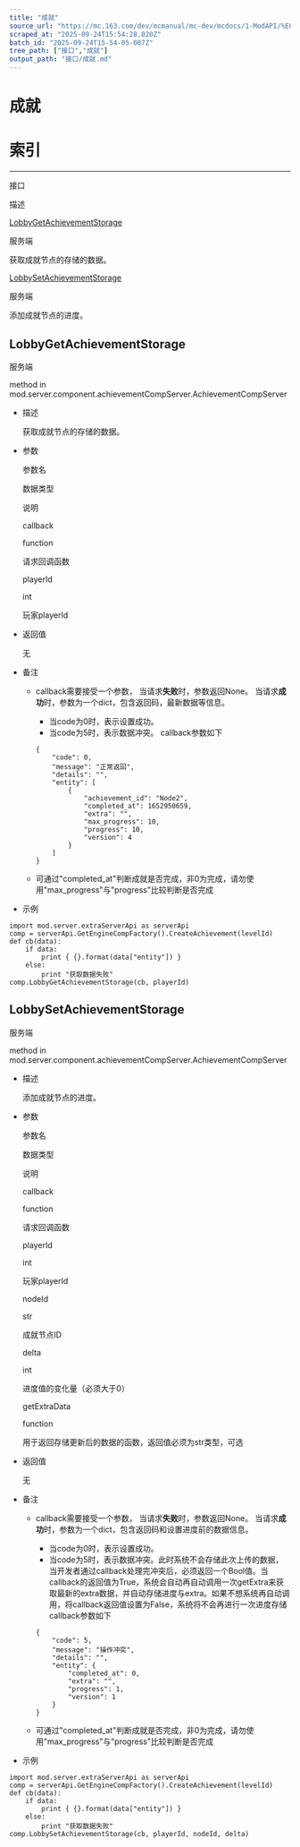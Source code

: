```yaml
---
title: "成就"
source_url: "https://mc.163.com/dev/mcmanual/mc-dev/mcdocs/1-ModAPI/%E6%8E%A5%E5%8F%A3/%E6%88%90%E5%B0%B1.html"
scraped_at: "2025-09-24T15:54:28.020Z"
batch_id: "2025-09-24T15-54-05-087Z"
tree_path: ["接口","成就"]
output_path: "接口/成就.md"
---
```


#  成就

#  索引

* * *

接口

描述

[LobbyGetAchievementStorage](/接口/成就#lobbygetachievementstorage)

服务端

获取成就节点的存储的数据。

[LobbySetAchievementStorage](/接口/成就#lobbysetachievementstorage)

服务端

添加成就节点的进度。

##  LobbyGetAchievementStorage

服务端

method in mod.server.component.achievementCompServer.AchievementCompServer

*   描述
    
    获取成就节点的存储的数据。
    
*   参数
    
    参数名
    
    数据类型
    
    说明
    
    callback
    
    function
    
    请求回调函数
    
    playerId
    
    int
    
    玩家playerId
    
*   返回值
    
    无
    
*   备注
    
    *   callback需要接受一个参数， 当请求**失败**时，参数返回None。 当请求**成功**时，参数为一个dict，包含返回码，最新数据等信息。
        
        *   当code为0时，表示设置成功。
        *   当code为5时，表示数据冲突。 callback参数如下
        
        ```
        {
            "code": 0,
            "message": "正常返回",
            "details": "",
            "entity": [
                {
                    "achievement_id": "Node2",
                    "completed_at": 1652950659,
                    "extra": "",
                    "max_progress": 10,
                    "progress": 10,
                    "version": 4
                }
            ]
        }
        
        ```
        
    *   可通过"completed\_at"判断成就是否完成，非0为完成，请勿使用"max\_progress"与"progress"比较判断是否完成
*   示例
    

```
import mod.server.extraServerApi as serverApi
comp = serverApi.GetEngineCompFactory().CreateAchievement(levelId)
def cb(data):
    if data:
        print { {}.format(data["entity"]) }
    else:
        print "获取数据失败"
comp.LobbyGetAchievementStorage(cb, playerId)

```

##  LobbySetAchievementStorage

服务端

method in mod.server.component.achievementCompServer.AchievementCompServer

*   描述
    
    添加成就节点的进度。
    
*   参数
    
    参数名
    
    数据类型
    
    说明
    
    callback
    
    function
    
    请求回调函数
    
    playerId
    
    int
    
    玩家playerId
    
    nodeId
    
    str
    
    成就节点ID
    
    delta
    
    int
    
    进度值的变化量（必须大于0）
    
    getExtraData
    
    function
    
    用于返回存储更新后的数据的函数，返回值必须为str类型，可选
    
*   返回值
    
    无
    
*   备注
    
    *   callback需要接受一个参数， 当请求**失败**时，参数返回None。 当请求**成功**时，参数为一个dict，包含返回码和设置进度前的数据信息。
        
        *   当code为0时，表示设置成功。
        *   当code为5时，表示数据冲突。此时系统不会存储此次上传的数据，当开发者通过callback处理完冲突后，必须返回一个Bool值。当callback的返回值为True，系统会自动再自动调用一次getExtra来获取最新的extra数据，并自动存储进度与extra。如果不想系统再自动调用，将callback返回值设置为False，系统将不会再进行一次进度存储 callback参数如下
        
        ```
        {
            "code": 5,
            "message": "操作冲突",
            "details": "",
            "entity": {
                "completed_at": 0,
                "extra": "",
                "progress": 1,
                "version": 1
            }
        }
        
        ```
        
    *   可通过"completed\_at"判断成就是否完成，非0为完成，请勿使用"max\_progress"与"progress"比较判断是否完成
*   示例
    

```
import mod.server.extraServerApi as serverApi
comp = serverApi.GetEngineCompFactory().CreateAchievement(levelId)
def cb(data):
    if data:
        print { {}.format(data["entity"]) }
    else:
        print "获取数据失败"
comp.LobbySetAchievementStorage(cb, playerId, nodeId, delta)

```
